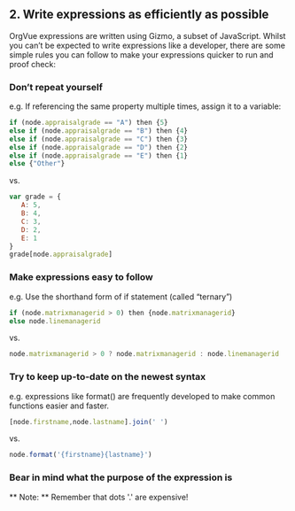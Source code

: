 ## 2. Write expressions as efficiently as possible
OrgVue expressions are written using Gizmo, a subset of JavaScript. Whilst you can’t be expected to write expressions like a developer, there are some simple rules you can follow to make your expressions quicker to run and proof check:
### Don’t repeat yourself
e.g. If referencing the same property multiple times, assign it to a variable:
``` javascript
if (node.appraisalgrade == "A") then {5}
else if (node.appraisalgrade == "B") then {4}
else if (node.appraisalgrade == "C") then {3}
else if (node.appraisalgrade == "D") then {2}
else if (node.appraisalgrade == "E") then {1}
else {"Other"}
```
vs.
```javascript
var grade = {
   A: 5,
   B: 4,
   C: 3,
   D: 2,
   E: 1
}
grade[node.appraisalgrade]
```
### Make expressions easy to follow
e.g. Use the shorthand form of if statement (called “ternary”)
```javascript
if (node.matrixmanagerid > 0) then {node.matrixmanagerid}
else node.linemanagerid
```
vs. 
```javascript
node.matrixmanagerid > 0 ? node.matrixmanagerid : node.linemanagerid
```

### Try to keep up-to-date on the newest syntax
e.g. expressions like format() are frequently developed to make common functions easier and faster.
```javascript
[node.firstname,node.lastname].join(' ')
```
vs.
```javascript
node.format('{firstname}{lastname}')
```
### Bear in mind what the purpose of the expression is

** Note: ** Remember that dots '.' are expensive!